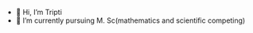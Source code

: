 - 👋 Hi, I’m Tripti
- 🌱 I’m currently pursuing M. Sc(mathematics and scientific competing) 

<!---
Tripti42/Tripti42 is a ✨ special ✨ repository because its `README.md` (this file) appears on your GitHub profile.
You can click the Preview link to take a look at your changes.
--->
